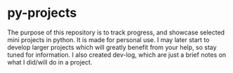 # py-projects
The purpose of this repository is to track progress, and showcase selected mini projects in python. It is made for personal use.
I may later start to develop larger projects which will greatly benefit from your help, so stay tuned for information. 
I also created dev-log, which are just a brief notes on what I did/will do in a project.

